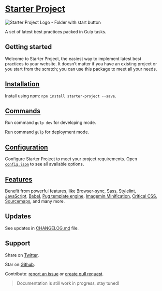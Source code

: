 # [Starter Project](https://starter.silvestarbistrovic.from.hr)

![Starter Project Logo - Folder with start button](https://raw.githubusercontent.com/maliMirkec/starter-project/master/src/gfx/png/starter-project.png)

A set of latest best practices packed in Gulp tasks.

## Getting started
Welcome to Starter Project, the easiest way to implement latest best practices to your website. It doesn't matter if you have an existing project or you start from the scratch; you can use this package to meet all your needs.

## [Installation](https://starter.silvestarbistrovic.from.hr/installation/)

Install using npm: `npm install starter-project --save`.

## [Commands](https://starter.silvestarbistrovic.from.hr/installation/)

Run command `gulp dev` for developing mode.

Run command `gulp` for deployment mode.

## [Configuration](https://starter.silvestarbistrovic.from.hr/configuration/)

Configure Starter Project to meet your project requirements. Open [`config.json`](https://github.com/maliMirkec/starter-project/blob/master/config.json) to see all available options.

## [Features](https://starter.silvestarbistrovic.from.hr/features/)

Benefit from powerful features, like [Browser-sync](https://www.browsersync.io/), [Sass](http://sass-lang.com/), [Stylelint](https://stylelint.io/), [JavaScript](https://developer.mozilla.org/bm/docs/Web/JavaScript), [Babel](https://babeljs.io/), [Pug template engine](https://pugjs.org/api/getting-started.html), [Imagemin Minification](https://www.npmjs.com/package/gulp-imagemin), [Critical CSS](https://www.smashingmagazine.com/2015/08/understanding-critical-css/), [Sourcemaps](https://www.npmjs.com/package/gulp-sourcemaps), and many more.

## Updates

See updates in [CHANGELOG.md](https://github.com/maliMirkec/starter-project/blob/master/CHANGELOG.md) file.

## Support

Share on [Twitter](https://twitter.com/intent/tweet?url=https://starter.silvestarbistrovic.from.hr&text=Starter%20Project%20-%20A%20set%20of%20latest%20best%20practices%20packed%20in%20Gulp%20tasks&via=malimirkeccita).

Star on [Github](https://github.com/maliMirkec/starter-project).

Contribute: [report an issue](https://github.com/maliMirkec/starter-project/issues/new) or [create pull request](https://github.com/maliMirkec/starter-project/compare).

> Documentation is still work in progress, stay tuned!
